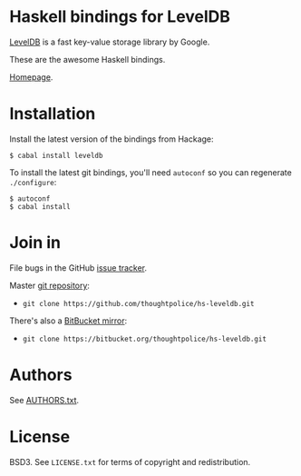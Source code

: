 # Haskell bindings for LevelDB

[LevelDB][] is a fast key-value storage library by Google.

These are the awesome Haskell bindings.

[Homepage][main page].

# Installation

Install the latest version of the bindings from Hackage:

    $ cabal install leveldb

To install the latest git bindings, you'll need `autoconf` so
you can regenerate `./configure`:

    $ autoconf
    $ cabal install

# Join in

File bugs in the GitHub [issue tracker][].

Master [git repository][gh]:

* `git clone https://github.com/thoughtpolice/hs-leveldb.git`

There's also a [BitBucket mirror][bb]:

* `git clone https://bitbucket.org/thoughtpolice/hs-leveldb.git`

# Authors

See [AUTHORS.txt](https://raw.github.com/thoughtpolice/hs-leveldb/master/AUTHORS.txt).

# License

BSD3. See `LICENSE.txt` for terms of copyright and redistribution.

[LevelDB]: http://code.google.com/p/leveldb/
[main page]: http://thoughtpolice.github.com/hs-leveldb
[issue tracker]: http://github.com/thoughtpolice/hs-leveldb/issues
[gh]: http://github.com/thoughtpolice/hs-leveldb
[bb]: http://bitbucket.org/thoughtpolice/hs-leveldb
